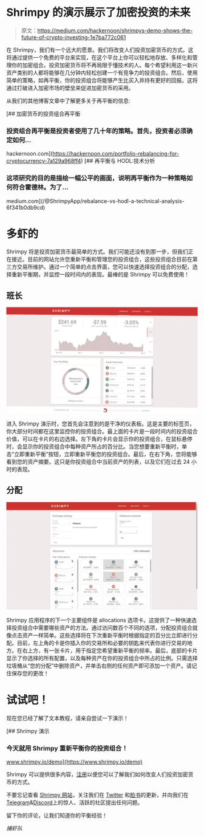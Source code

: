 # Shrimpy 的演示展示了加密投资的未来

> 原文：<https://medium.com/hackernoon/shrimpys-demo-shows-the-future-of-crypto-investing-1e7ba772c061>

在 Shrimpy，我们有一个远大的愿景。我们将改变人们投资加密货币的方式。这将通过提供一个免费的平台来实现，在这个平台上你可以轻松地存放、多样化和管理你的加密组合。投资加密货币将不再局限于懂技术的人。每个希望利用这一新兴资产类别的人都将能够在几分钟内轻松创建一个有竞争力的投资组合。然后，使用简单的策略，如再平衡，你的投资组合将能够产生比买入并持有更好的回报。这将通过打破进入加密市场的壁垒来促进加密货币的采用。

从我们的其他博客文章中了解更多关于再平衡的信息:

[](https://hackernoon.com/portfolio-rebalancing-for-cryptocurrency-7a129a968ff4) [## 加密货币的投资组合再平衡

### 投资组合再平衡是投资者使用了几十年的策略。首先，投资者必须确定如何…

hackernoon.com](https://hackernoon.com/portfolio-rebalancing-for-cryptocurrency-7a129a968ff4) [](/@ShrimpyApp/rebalance-vs-hodl-a-technical-analysis-6f341b0db9cd) [## 再平衡与 HODL:技术分析

### 这项研究的目的是描绘一幅公平的画面，说明再平衡作为一种策略如何符合霍德林。为了…

medium.com](/@ShrimpyApp/rebalance-vs-hodl-a-technical-analysis-6f341b0db9cd) 

# 多虾的

Shrimpy 将是投资加密货币最简单的方式。我们可能还没有到那一步，但我们正在接近。目前的网站允许您重新平衡和管理您的投资组合，这些投资组合目前在第三方交易所维护。通过一个简单的点击界面，您可以快速选择投资组合的分配，选择重新平衡期，并监控一段时间内的表现。最棒的是 Shrimpy 可以免费使用！

## 班长

![](img/5c956716953cd7dc5252db542d614811.png)

进入 Shrimpy 演示时，您首先会注意到的是干净的仪表板。这是主要的标签页，你大部分时间都在这里监控你的投资组合。最上面的卡片是一段时间内的投资组合价值，可以在卡片的右边选择。左下角的卡片会显示你的投资组合，在鼠标悬停时，会显示你的投资组合中每种资产所占的百分比。当您想要重新平衡时，单击“立即重新平衡”按钮，立即重新平衡您的投资组合。最后，在右下角，您将能够看到您的资产摘要。这只是你投资组合中当前资产的列表，以及它们在过去 24 小时的表现。

## 分配

![](img/5caaf51bae613758ee8284c0c17d0d0b.png)

Shrimpy 应用程序的下一个主要组件是 allocations 选项卡。这提供了一种快速选择投资组合中需要哪些资产的方法。通过访问数百个不同的选项，分配投资组合就像点击资产一样简单。这些选择将在下次重新平衡时根据指定的百分比立即进行分配。目前，左上角的卡是你插入你的交易所和必要的钥匙来代表你进行交易的地方。在右上方，有一张卡片，用于指定您希望重新平衡的频率。最后，底部的卡片显示了你选择的所有配置，以及每种资产在你的投资组合中所占的比例。只需选择垃圾桶从“您的分配”中删除资产，并单击右侧的任何资产即可添加一个资产。请记住保存您的更改！

# 试试吧！

现在您已经了解了文本教程，请亲自尝试一下演示！

[](https://www.shrimpy.io/demo) [## Shrimpy 演示

### 今天就用 Shrimpy 重新平衡你的投资组合！

www.shrimpy.io/demo](https://www.shrimpy.io/demo) 

Shrimpy 可以提供很多内容，[注册](https://www.shrimpy.io/)以便您可以了解我们如何改变人们投资加密货币的方式。

不要忘记查看 [Shrimpy 网站](https://www.shrimpy.io/)，关注我们在 [Twitter](https://twitter.com/ShrimpyApp) 和[脸书](https://www.facebook.com/ShrimpyApp)的更新，并向我们在[Telegram](https://t.me/ShrimpyGroup)&[Discord](https://discord.gg/gXyy95y)上的惊人、活跃的社区提出任何问题。

留下你的评论，让我们知道你的平衡经验！

*捕虾队*